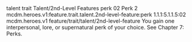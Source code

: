 <ability>
  <metadata>
    <class>talent</class>
    <feature_type>trait</feature_type>
    <file_dpath>Talent/2nd-Level Features</file_dpath>
    <item_id>perk</item_id>
    <item_index>02</item_index>
    <item_name>Perk</item_name>
    <level>2</level>
    <scc>mcdm.heroes.v1:feature.trait.talent.2nd-level-feature:perk</scc>
    <scdc>1.1.1:5.1.1.5:02</scdc>
    <source>mcdm.heroes.v1</source>
    <type>feature/trait/talent/2nd-level-feature</type>
  </metadata>
  <effects>
    <effect type="mundane">You gain one interpersonal, lore, or supernatural perk of your choice. See Chapter 7: Perks.</effect>
  </effects>
</ability>
